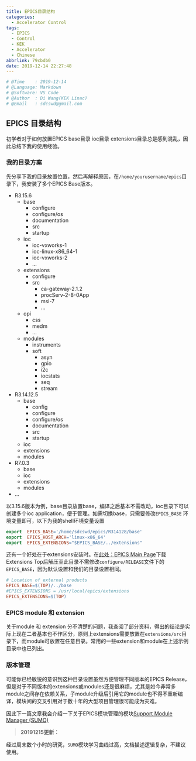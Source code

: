 ```yaml
---
title: EPICS目录结构
categories:
  - Accelerator Control
tags:
  - EPICS
  - Control
  - KEK
  - Accelerator
  - Chinese
abbrlink: 79cbdb0
date: 2019-12-14 22:27:48
---
```


```python
# @Time    : 2019-12-14
# @Language: Markdown
# @Software: VS Code
# @Author  : Di Wang(KEK Linac)
# @Email   : sdcswd@gmail.com
```

## EPICS 目录结构

初学者对于如何放置EPICS base目录 ioc目录 extensions目录总是感到混乱，因此总结下我的使用经验。
<!-- more -->
### 我的目录方案

先分享下我的目录放置位置，然后再解释原因，在`/home/yourusername/epics`目录下，我安装了多个EPICS Base版本。


- R3.15.6
  - base
    - configure
    - configure/os
    - documentation
    - src
    - startup
  - ioc
    - ioc-vxworks-1
    - ioc-linux-x86_64-1
    - ioc-vxworks-2
    - ...
  - extensions
    - configure
    - src
      - ca-gateway-2.1.2
      - procServ-2-8-0App
      - msi-7
      - ...
  - opi
    - css
    - medm
    - ...
  - modules
    - instruments
    - soft
      - asyn
      - gpio
      - i2c
      - iocstats
      - seq
      - stream
- R3.14.12.5
  - base
    - config
    - configure
    - configure/os
    - documentation
    - src
    - startup
  - ioc
  - extensions
  - modules
- R7.0.3
  - base
  - ioc
  - extensions
  - modules
- ...

以3.15.6版本为例，base目录放置base，编译之后基本不需改动，ioc目录下可以创建多个ioc application，便于管理。如需切换base，只需要修改`EPICS_BASE` 环境变量即可，以下为我的shell环境变量设置

```Makefile
export  EPICS_BASE='/home/sdcswd/epics/R314128/base'
export  EPICS_HOST_ARCH='linux-x86_64'
export  EPICS_EXTENSIONS="$EPICS_BASE/../extensions"
```

还有一个好处在于extensions安装时。在[此处：EPICS Main Page](https://epics.anl.gov/download/extensions/index.php)下载Extensions Top后解压至此目录不需修改`configure/RELEASE`文件下的`EPICS_BASE`，因为默认设置和我们的目录设置相同。

```Makefile
# Location of external products
EPICS_BASE=$(TOP)/../base
#EPICS_EXTENSIONS = /usr/local/epics/extensions
EPICS_EXTENSIONS=$(TOP)
```

### EPICS module 和 extension

关于module 和 extension 分不清楚的问题，我查阅了部分资料，得出的结论是实际上现在二者基本也不作区分，原则上extensions需要放置在`extensions/src`目录下，而module可放置在任意目录。常用的一些extension和module在上述示例目录中也已列出。

### 版本管理

可能你已经敏锐的意识到这种目录设置虽然方便管理不同版本的EPICS Release，但是对于不同版本的extensions或modules还是很麻烦，尤其是如今非常多module之间存在依赖关系，子module升级后引用它的module也不得不重新编译，模块间的交叉引用对于数十年的大型项目管理很可能成为灾难。

因此下一篇文章我会介绍一下关于EPICS模块管理的模块[Support Module Manager (SUMO)](https://goetzpf.bitbucket.io/sumo/introduction.html)

> **20191215更新：**

经过周末数个小时的研究，`SUMO`模块学习曲线过高，文档描述逻辑复杂，不建议使用。

